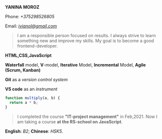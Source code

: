 **YANINA MOROZ**

Phone:   *+375298526805*

Email:    *ivjanol@gmail.com* 
 
> I am a responsible person focused on results. I always strive to learn something new and improve my skills. My goal is to become a good frontend-developer.

**HTML,CSS,JavaScript**

**Waterfall** model, **V**-model, **Iterative** Model, **Incremental** Model, **Agile (Scrum, Kanban)**

**Git** as a *version control system*

**VS code** as an *instrument*

```javascript
function multiply(a, b) {
  return a * b;
}
```

> I completed the course **"IT-project management"** in Feb,2021. Now I am taking a course **at the RS-school on JavaScript**.

**English**: *B2*;
**Chinese**: *HSK5*.

